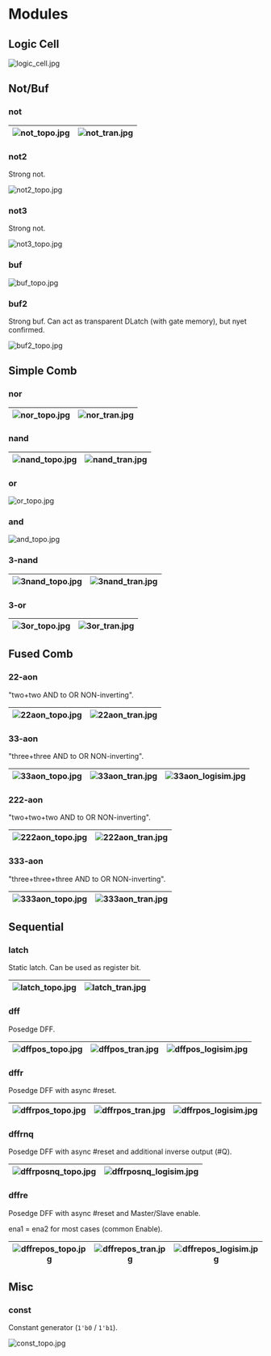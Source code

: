 # Modules

## Logic Cell

![logic_cell.jpg](imgstore/logic_cell.jpg)

## Not/Buf

### not

|![not_topo.jpg](imgstore/not_topo.jpg)|![not_tran.jpg](imgstore/not_tran.jpg)|
|---|---|

### not2

Strong not.

![not2_topo.jpg](imgstore/not2_topo.jpg)

### not3

Strong not.

![not3_topo.jpg](imgstore/not3_topo.jpg)

### buf

![buf_topo.jpg](imgstore/buf_topo.jpg)

### buf2

Strong buf. Can act as transparent DLatch (with gate memory), but nyet confirmed.

![buf2_topo.jpg](imgstore/buf2_topo.jpg)

## Simple Comb

### nor

|![nor_topo.jpg](imgstore/nor_topo.jpg)|![nor_tran.jpg](imgstore/nor_tran.jpg)|
|---|---|

### nand

|![nand_topo.jpg](imgstore/nand_topo.jpg)|![nand_tran.jpg](imgstore/nand_tran.jpg)|
|---|---|

### or

![or_topo.jpg](imgstore/or_topo.jpg)

### and

![and_topo.jpg](imgstore/and_topo.jpg)

### 3-nand

|![3nand_topo.jpg](imgstore/3nand_topo.jpg)|![3nand_tran.jpg](imgstore/3nand_tran.jpg)|
|---|---|

### 3-or

|![3or_topo.jpg](imgstore/3or_topo.jpg)|![3or_tran.jpg](imgstore/3or_tran.jpg)|
|---|---|

## Fused Comb

### 22-aon

"two+two AND to OR NON-inverting".

|![22aon_topo.jpg](imgstore/22aon_topo.jpg)|![22aon_tran.jpg](imgstore/22aon_tran.jpg)|
|---|---|

### 33-aon

"three+three AND to OR NON-inverting".

|![33aon_topo.jpg](imgstore/33aon_topo.jpg)|![33aon_tran.jpg](imgstore/33aon_tran.jpg)|![33aon_logisim.jpg](imgstore/33aon_logisim.jpg)|
|---|---|---|

### 222-aon

"two+two+two AND to OR NON-inverting".

|![222aon_topo.jpg](imgstore/222aon_topo.jpg)|![222aon_tran.jpg](imgstore/222aon_tran.jpg)|
|---|---|

### 333-aon

"three+three+three AND to OR NON-inverting".

|![333aon_topo.jpg](imgstore/333aon_topo.jpg)|![333aon_tran.jpg](imgstore/333aon_tran.jpg)|
|---|---|

## Sequential

### latch

Static latch. Can be used as register bit.

|![latch_topo.jpg](imgstore/latch_topo.jpg)|![latch_tran.jpg](imgstore/latch_tran.jpg)|
|---|---|

### dff

Posedge DFF.

|![dffpos_topo.jpg](imgstore/dffpos_topo.jpg)|![dffpos_tran.jpg](imgstore/dffpos_tran.jpg)|![dffpos_logisim.jpg](imgstore/dffpos_logisim.jpg)|
|---|---|---|

### dffr

Posedge DFF with async #reset.

|![dffrpos_topo.jpg](imgstore/dffrpos_topo.jpg)|![dffrpos_tran.jpg](imgstore/dffrpos_tran.jpg)|![dffrpos_logisim.jpg](imgstore/dffrpos_logisim.jpg)|
|---|---|---|

### dffrnq

Posedge DFF with async #reset and additional inverse output (#Q).

|![dffrposnq_topo.jpg](imgstore/dffrposnq_topo.jpg)|![dffrposnq_logisim.jpg](imgstore/dffrposnq_logisim.jpg)|
|---|---|

### dffre

Posedge DFF with async #reset and Master/Slave enable.

ena1 = ena2 for most cases (common Enable).

|![dffrepos_topo.jpg](imgstore/dffrepos_topo.jpg)|![dffrepos_tran.jpg](imgstore/dffrepos_tran.jpg)|![dffrepos_logisim.jpg](imgstore/dffrepos_logisim.jpg)|
|---|---|---|

## Misc

### const

Constant generator (`1'b0` / `1'b1`).

![const_topo.jpg](imgstore/const_topo.jpg)
